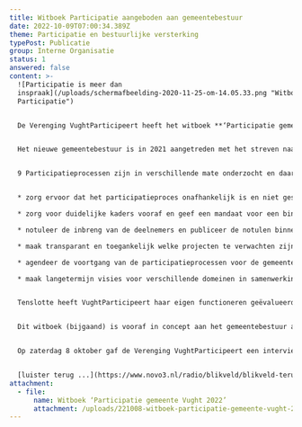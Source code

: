 ```yaml
---
title: Witboek Participatie aangeboden aan gemeentebestuur
date: 2022-10-09T07:00:34.389Z
theme: Participatie en bestuurlijke versterking
typePost: Publicatie
group: Interne Organisatie
status: 1
answered: false
content: >-
  ![Participatie is meer dan
  inspraak](/uploads/schermafbeelding-2020-11-25-om-14.05.33.png "Witboek
  Participatie")


  De Verenging VughtParticipeert heeft het witboek **‘Participatie gemeente Vught 2022’** aangeboden aan het gemeentebestuur.


  Het nieuwe gemeentebestuur is in 2021 aangetreden met het streven naar een nieuwe bestuurscultuur en versterkte participatie. De Vereniging VughtParticipeert heeft dit zeer toegejuigd en kijkt nu na 1,5 jaar terug op de resultaten. 


  9 Participatieprocessen zijn in verschillende mate onderzocht en daaruit kunnen een aantal conclusies en aanbevelingen worden afgeleid. De belangrijkste zijn:


  * zorg ervoor dat het participatieproces onafhankelijk is en niet gestuurd wordt door een dominante partij

  * zorg voor duidelijke kaders vooraf en geef een mandaat voor een bindend advies waaraan men zich wil houden

  * notuleer de inbreng van de deelnemers en publiceer de notulen binnen 1 week

  * maak transparant en toegankelijk welke projecten te verwachten zijn en welke lopen, maakt duidelijk wat de kaders, resultaten, ontwerpen, concepten, besluiten, moties, projectstatus en beslissingsmomenten zijn

  * agendeer de voortgang van de participatieprocessen voor de gemeenteraadsvergaderingen

  * maak langetermijn visies voor verschillende domeinen in samenwerking met betrokken en deskundige inwoners en evalueer de voortgang hiervan jaarlijks. 


  Tenslotte heeft VughtParticipeert haar eigen functioneren geëvalueerd op basis van de aanbevelingen en maatregelen zijn ingeleid.


  Dit witboek (bijgaand) is vooraf in concept aan het gemeentebestuur aangeboden om feitelijke onjuistheden te voorkomen. De conclusies en aanbevelingen zijn gedaan door VughtParticipeert in samenwerking met de bij deze 9 participatieprocessen betrokken inwoners. 


  Op zaterdag 8 oktober gaf de Verenging VughtParticipeert een interview op Novo3 in het programma Blikveld. Tijdens dit interview gaven Peter Kortz en Philip Helmer een uitgebreide toelichting over het witboek en de ontwikkeling van participatie in de gemeente Vught.


  [luister terug ...](https://www.novo3.nl/radio/blikveld/blikveld-terugluisteren-van-zaterdag-8-oktober/)
attachment:
  - file:
      name: Witboek ‘Participatie gemeente Vught 2022’
      attachment: /uploads/221008-witboek-participatie-gemeente-vught-2022-def.pdf
---
```

